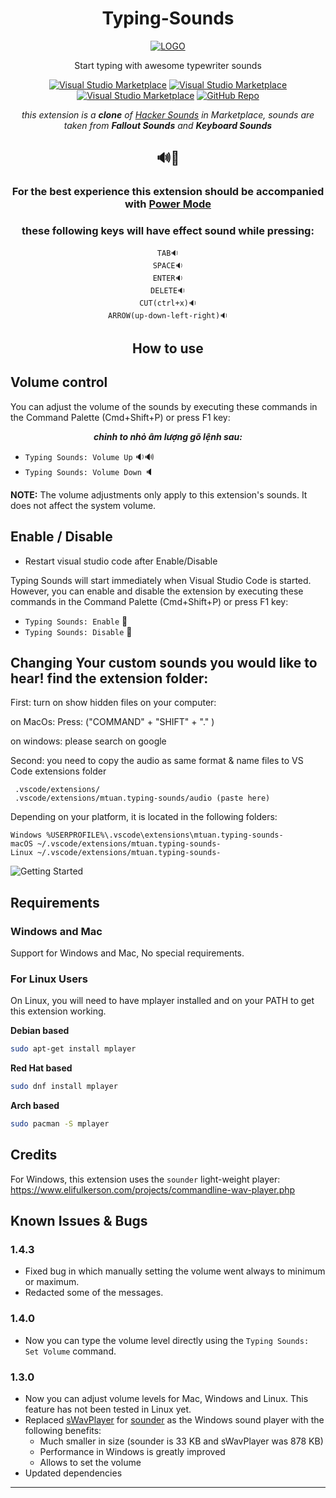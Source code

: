 <div align="center">

# Typing-Sounds

[![LOGO](https://github.com/boykensoidong/Typing-Sounds/blob/main/icon(typing-sound-2).png?raw=true)](https://marketplace.visualstudio.com/items/MTuan.night-eyes-theme)


Start typing with awesome typewriter sounds

[![Visual Studio Marketplace](https://img.shields.io/vscode-marketplace/v/mtuan.typing-sounds.svg)](https://marketplace.visualstudio.com/items?itemName=mattogodoy.hacker-sounds)
[![Visual Studio Marketplace](https://img.shields.io/vscode-marketplace/d/mtuan.typing-sounds.svg)](https://marketplace.visualstudio.com/items?itemName=mattogodoy.hacker-sounds)
[![Visual Studio Marketplace](https://img.shields.io/vscode-marketplace/r/mtuan.typing-sounds.svg)](https://marketplace.visualstudio.com/items?itemName=mattogodoy.hacker-sounds)
[![GitHub Repo](https://img.shields.io/badge/GitHub%20Repo-%20-fff.svg?logo=GitHub&style=social)](https://github.com/boykensoidong/Typing-Sounds)

_this extension is a **clone** of [Hacker Sounds](https://marketplace.visualstudio.com/items?itemName=mattogodoy.hacker-sounds) in Marketplace, sounds are taken from **Fallout Sounds** and **Keyboard Sounds**_

## 🔊🎵
### For the best experience this extension should be accompanied with [Power Mode](https://marketplace.visualstudio.com/items?itemName=hoovercj.vscode-power-mode)

</div>

<div align="center">

### these following keys will have effect sound while pressing:
```
TAB🔉
SPACE🔉
ENTER🔉
DELETE🔉
CUT(ctrl+x)🔉
ARROW(up-down-left-right)🔉
```
## How to use
</div>

## Volume control

You can adjust the volume of the sounds by executing these commands in the Command Palette (Cmd+Shift+P) or press F1 key:

<div align="center">

**_chỉnh to nhỏ âm lượng gõ lệnh sau:_**
</div>


- `Typing Sounds: Volume Up`   🔉🔊
- `Typing Sounds: Volume Down`  🔈

**NOTE:** The volume adjustments only apply to this extension's sounds. It does not affect the system volume.

## Enable / Disable 
- Restart visual studio code after Enable/Disable

Typing Sounds will start immediately when Visual Studio Code is started. However, you can enable and disable the extension by executing these commands in the Command Palette (Cmd+Shift+P) or press F1 key:

- `Typing Sounds: Enable` 🔔
- `Typing Sounds: Disable` 🔕

## Changing Your custom sounds you would like to hear! find the extension folder: 
First: turn on show hidden files on your computer:

on MacOs: Press: ("COMMAND" + "SHIFT" + "." )

on windows: please search on google 

Second: you need to copy the audio as same format & name files to VS Code extensions folder
```
 .vscode/extensions/
 .vscode/extensions/mtuan.typing-sounds/audio (paste here)
 ```
Depending on your platform, it is located in the following folders:

```
Windows %USERPROFILE%\.vscode\extensions\mtuan.typing-sounds-
macOS ~/.vscode/extensions/mtuan.typing-sounds-
Linux ~/.vscode/extensions/mtuan.typing-sounds-
```
![Getting Started](https://github.com/boykensoidong/Typing-Sounds/blob/main/how%20to%20change%20audio%20file.png?raw=true)

<div align="left">

## Requirements

### Windows and Mac

Support for Windows and Mac, No special requirements.

### For Linux Users

On Linux, you will need to have mplayer installed and on your PATH to get this extension working.

**Debian based**
```bash
sudo apt-get install mplayer
```

**Red Hat based**
```bash
sudo dnf install mplayer
```

**Arch based**
```bash
sudo pacman -S mplayer
```

## Credits

For Windows, this extension uses the `sounder` light-weight player:
https://www.elifulkerson.com/projects/commandline-wav-player.php

## Known Issues & Bugs

### 1.4.3

- Fixed bug in which manually setting the volume went always to minimum or maximum.
- Redacted some of the messages.

### 1.4.0

- Now you can type the volume level directly using the `Typing Sounds: Set Volume` command.

### 1.3.0

- Now you can adjust volume levels for Mac, Windows and Linux. This feature has not been tested in Linux yet.
- Replaced [sWavPlayer](https://www.dcmembers.com/skwire/download/swavplayer/) for [sounder](https://www.elifulkerson.com/projects/commandline-wav-player.php) as the Windows sound player with the following benefits:
  - Much smaller in size (sounder is 33 KB and sWavPlayer was 878 KB)
  - Performance in Windows is greatly improved
  - Allows to set the volume
- Updated dependencies
-----------------------------------------------------------------------------------------------------------

</div>
